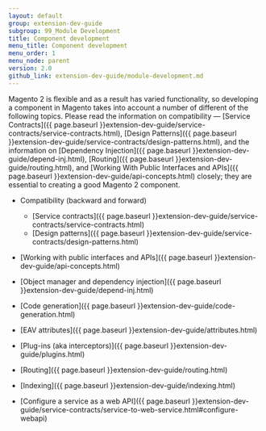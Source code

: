 ```yaml
---
layout: default
group: extension-dev-guide
subgroup: 99_Module Development
title: Component development
menu_title: Component development
menu_order: 1
menu_node: parent
version: 2.0
github_link: extension-dev-guide/module-development.md
---
```


Magento 2 is flexible and as a result has varied functionality, so developing a component in Magento takes into account a number of different of the following topics. Please read the information on compatibility &#8212; [Service Contracts]({{ page.baseurl }}extension-dev-guide/service-contracts/service-contracts.html), [Design Patterns]({{ page.baseurl }}extension-dev-guide/service-contracts/design-patterns.html), and the information on [Dependency Injection]({{ page.baseurl }}extension-dev-guide/depend-inj.html), [Routing]({{ page.baseurl }}extension-dev-guide/routing.html), and [Working With Public Interfaces and APIs]({{ page.baseurl }}extension-dev-guide/api-concepts.html) closely; they are essential to creating a good Magento 2 component.



* Compatibility (backward and forward)
   * [Service contracts]({{ page.baseurl }}extension-dev-guide/service-contracts/service-contracts.html)
   * [Design patterns]({{ page.baseurl }}extension-dev-guide/service-contracts/design-patterns.html)

* [Working with public interfaces and APIs]({{ page.baseurl }}extension-dev-guide/api-concepts.html)
* [Object manager and dependency injection]({{ page.baseurl }}extension-dev-guide/depend-inj.html)
* [Code generation]({{ page.baseurl }}extension-dev-guide/code-generation.html)
* [EAV attributes]({{ page.baseurl }}extension-dev-guide/attributes.html)
* [Plug-ins (aka interceptors)]({{ page.baseurl }}extension-dev-guide/plugins.html)
* [Routing]({{ page.baseurl }}extension-dev-guide/routing.html)
* [Indexing]({{ page.baseurl }}extension-dev-guide/indexing.html)
* [Configure a service as a web API]({{ page.baseurl }}extension-dev-guide/service-contracts/service-to-web-service.html#configure-webapi)
